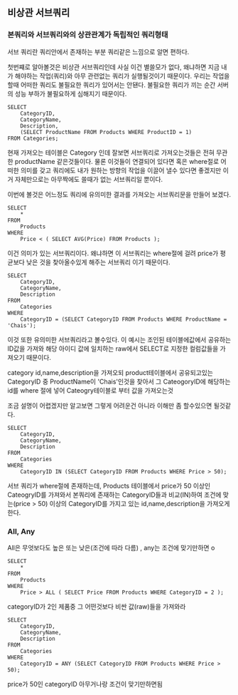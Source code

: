 ## 비상관 서브쿼리
### 본쿼리와 서브쿼리와의 상관관계가 독립적인 쿼리형태

서브 쿼리란 쿼리안에서 존재하는 부분 쿼리같은 느낌으로 알면 편하다.

첫번쨰로 알아볼것은 비상관 서브쿼리인데 사실 이건 별쓸모가 없다, 왜냐하면 지금 내가 해야하는 작업(쿼리)와 아무 관련없는 쿼리가 실행될것이기 때문이다. 우리는 작업을 할때 어떠한 쿼리도 불필요한 쿼리가 있어서는 안됀다. 불필요한 쿼리가 끼는 순간 서버의 성능 부하가 불필요하게 심해지기 때문이다.

```
SELECT 
	CategoryID, 
	CategoryName, 
	Description, 
	(SELECT ProductName FROM Products WHERE ProductID = 1) 
FROM Categories;
```
현재 가져오는 테이블은 Category 인데 잘보면 서브쿼리로 가져오는것들은 전혀 무관한 productName 같은것들이다. 물론 이것들이 연결되어 있다면 혹은 where절로 어떠한 의미를 갖고 쿼리에도 내가 원하는 방향의 작업을 이끌어 낼수 있다면 좋겠지만 이거 자체만으로는 아무짝에도 쓸때가 없는 서브쿼리일 뿐이다.


이번에 볼것은 어느정도 쿼리에 유의미한 결과를 가져오는 서브쿼리문을 만들어 보겠다.

```
SELECT 
	* 
FROM 
	Products 
WHERE 
	Price < ( SELECT AVG(Price) FROM Products );
```

이건 의미가 있는 서브쿼리이다. 왜냐하면 이 서브쿼리는 where절에 걸려 price가 평균보다 낮은 것을 찾아올수있게 해주는 서브쿼리 이기 때문이다.

```
SELECT 
	CategoryID, 
	CategoryName, 
	Description 
FROM 
	Categories 
WHERE 
	CategoryID = (SELECT CategoryID FROM Products WHERE ProductName = 'Chais');
```

이것 또한 유의미한 서브쿼리라고 볼수있다. 이 예시는 조인된 테이블에값에서 공유하는 ID값을 가져와 해당 아이디 값에 일치하는 raw에서 SELECT로 지정한 컬럼값들을 가져오기 때문이다.

category id,name,description을 가져오되 product테이블에서 공유되고있는 CategoryID 중 ProductName이 'Chais'인것을 찾아서 그 CateogoryID에 해당하는 id를 where 절에 넣어 Cateogry테이블로 부터 값을 가져오는것

조금 설명이 어렵겠지만 알고보면 그렇게 어려운건 아니라 이해만 좀 할수있으면 될것같다.

```
SELECT 
	CategoryID, 
	CategoryName, 
	Description 
FROM 
	Categories 
WHERE 
	CategoryID IN (SELECT CategoryID FROM Products WHERE Price > 50);
```
서브 쿼리가 where절에 존재하는데, Products 테이블에서 price가 50 이상인 CateogryID를 가져와서 본쿼리에 존재하는 CategoryID들과 비교(IN)하여 조건에 맞는(price > 50) 이상의 CategoryID를 가지고 있는 id,name,description을 가져오게 한다.


### All, Any
All은 무엇보다도 높은 또는 낮은(조건에 따라 다름) , any는 조건에 맞기만하면 o
```
SELECT 
	*
FROM 
	Products 
WHERE 
	Price > ALL ( SELECT Price FROM Products WHERE CategoryID = 2 );
```
categoryID가 2인 제품중 그 어떤것보다 비싼 값(raw)들을 가져와라

```
SELECT 
	CategoryID, 
	CategoryName, 
	Description 
FROM 
	Categories 
WHERE 
	CategoryID = ANY (SELECT CategoryID FROM Products WHERE Price > 50);
```
price가 50인 categoryID 아무거나랑 조건이 맞기만하면됨



